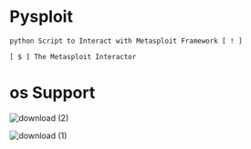 # Pysploit 
    python Script to Interact with Metasploit Framework [ ! ]

    [ $ ] The Metasploit Interactor 

# os Support
   ![download (2)](https://github.com/user-attachments/assets/6b9653bd-9e91-4c17-8409-a1236f9bead7)
 
![download (1)](https://github.com/user-attachments/assets/a0e96b70-6d35-4cf5-95cf-2611e86d542d)
